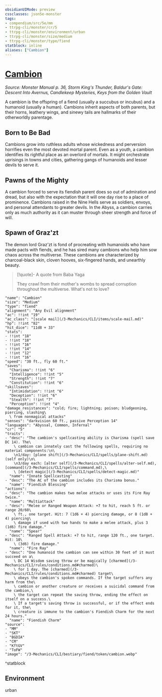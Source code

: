 ```yaml
---
obsidianUIMode: preview
cssclasses: json5e-monster
tags:
- compendium/src/5e/mm
- ttrpg-cli/monster/cr/5
- ttrpg-cli/monster/environment/urban
- ttrpg-cli/monster/size/medium
- ttrpg-cli/monster/type/fiend
statblock: inline
aliases: ["Cambion"]
---
```

# [Cambion](3-Mechanics\CLI\bestiary\fiend/cambion.md)
*Source: Monster Manual p. 36, Storm King's Thunder, Baldur's Gate: Descent Into Avernus, Candlekeep Mysteries, Keys from the Golden Vault*  

A cambion is the offspring of a fiend (usually a succubus or incubus) and a humanoid (usually a human). Cambions inherit aspects of both parents, but their horns, leathery wings, and sinewy tails are hallmarks of their otherworldly parentage.

## Born to Be Bad

Cambions grow into ruthless adults whose wickedness and perversion horrifies even the most devoted mortal parent. Even as a youth, a cambion identifies its rightful place as an overlord of mortals. It might orchestrate uprisings in towns and cities, gathering gangs of humanoids and lesser devils to serve it.

## Pawns of the Mighty

A cambion forced to serve its fiendish parent does so out of admiration and dread, but also with the expectation that it will one day rise to a place of prominence. Cambions raised in the Nine Hells serve as soldiers, envoys, and personal attendants to greater devils. In the Abyss, a cambion carries only as much authority as it can muster through sheer strength and force of will.

## Spawn of Graz'zt

The demon lord Graz'zt is fond of procreating with humanoids who have made pacts with fiends, and he has sired many cambions who help him sow chaos across the multiverse. These cambions are characterized by charcoal-black skin, cloven hooves, six-fingered hands, and unearthly beauty.

> [!quote]- A quote from Baba Yaga  
> 
> They crawl from their mother's wombs to spread corruption throughout the multiverse. What's not to love?


```statblock
"name": "Cambion"
"size": "Medium"
"type": "fiend"
"alignment": "Any Evil alignment"
"ac": !!int "19"
"ac_class": "[scale mail](/3-Mechanics/CLI/items/scale-mail.md)"
"hp": !!int "82"
"hit_dice": "11d8 + 33"
"stats":
- !!int "18"
- !!int "18"
- !!int "16"
- !!int "14"
- !!int "12"
- !!int "16"
"speed": "30 ft., fly 60 ft."
"saves":
  "Charisma": !!int "6"
  "Intelligence": !!int "5"
  "Strength": !!int "7"
  "Constitution": !!int "6"
"skillsaves":
  "Intimidation": !!int "6"
  "Deception": !!int "6"
  "Stealth": !!int "7"
  "Perception": !!int "4"
"damage_resistances": "cold; fire; lightning; poison; bludgeoning, piercing, slashing\
  \ from nonmagical attacks"
"senses": "darkvision 60 ft., passive Perception 14"
"languages": "Abyssal, Common, Infernal"
"cr": "5"
"traits":
- "desc": "The cambion's spellcasting ability is Charisma (spell save DC 14). The\
    \ cambion can innately cast the following spells, requiring no material components:\n\
    \n1/day: [plane shift](/3-Mechanics/CLI/spells/plane-shift.md) (self only)\n\
    \n3/day each: [alter self](/3-Mechanics/CLI/spells/alter-self.md), [command](/3-Mechanics/CLI/spells/command.md),\
    \ [detect magic](/3-Mechanics/CLI/spells/detect-magic.md)"
  "name": "Innate Spellcasting"
- "desc": "The AC of the cambion includes its Charisma bonus."
  "name": "Fiendish Blessing"
"actions":
- "desc": "The cambion makes two melee attacks or uses its Fire Ray twice."
  "name": "Multiattack"
- "desc": "Melee or Ranged Weapon Attack: +7 to hit, reach 5 ft. or range 20/60\
    \ ft., one target. Hit: 7 (1d6 + 4) piercing damage, or 8 (1d8 + 4) piercing\
    \ damage if used with two hands to make a melee attack, plus 3 (1d6) fire damage."
  "name": "Spear"
- "desc": "Ranged Spell Attack: +7 to hit, range 120 ft., one target. Hit: 10\
    \ (3d6) fire damage."
  "name": "Fire Ray"
- "desc": "One humanoid the cambion can see within 30 feet of it must succeed on a\
    \ DC 14 Wisdom saving throw or be magically [charmed](/3-Mechanics/CLI/rules/conditions.md#charmed)\
    \ for 1 day. The [charmed](/3-Mechanics/CLI/rules/conditions.md#charmed) target\
    \ obeys the cambion's spoken commands. If the target suffers any harm from the\
    \ cambion or another creature or receives a suicidal command from the cambion,\
    \ the target can repeat the saving throw, ending the effect on itself on a success.\
    \ If a target's saving throw is successful, or if the effect ends for it, the\
    \ creature is immune to the cambion's Fiendish Charm for the next 24 hours."
  "name": "Fiendish Charm"
"source":
- "MM"
- "SKT"
- "BGDIA"
- "CM"
- "KftGV"
- "ToFW"
"image": "/3-Mechanics/CLI/bestiary/fiend/token/cambion.webp"
```
^statblock

## Environment

urban